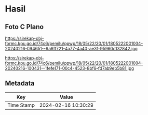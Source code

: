 # Hasil

## Foto C Plano

https://sirekap-obj-formc.kpu.go.id/74c6/pemilu/ppwp/18/05/22/20/01/1805222001004-20240216-094651--9a9ff721-4a77-4a40-ae3f-95960c132842.jpg

https://sirekap-obj-formc.kpu.go.id/74c6/pemilu/ppwp/18/05/22/20/01/1805222001004-20240216-100431--1fefe171-00c4-4523-8bf6-fd7ab9eb5b81.jpg


## Metadata

| Key        | Value               |
| ---------- | ------------------- |
| Time Stamp | 2024-02-16 10:30:29 |



